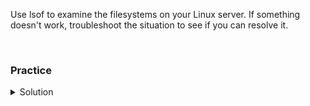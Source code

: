 Use lsof to examine the filesystems on your Linux server. If something doesn't work, troubleshoot the situation to see if you can resolve it.

<br>

### Practice
<details>
<summary>Solution</summary>
Use the lsof to check the processes using a directory.

```plain
lsof /mnt
```{{exec}}

You should see no processes using the /mnt directory. There is no output.

Move to the /mnt directory

```plain
cd /mnt
```{{exec}}

Use lsof to check the processes using a directory.

```plain
lsof /mnt
```{{exec}}

What is different now that you're in the directory?

Check the process ID of your shell.

```plain
echo $$
```{{exec}}

Do you see your process ID in the /mnt directory?

Try to unmount the /mnt directory

```plain
umount /mnt
```{{exec}}

Did it work? Why or why not? What is the system saying?

There are two ways to unmount this directory now. We can force it with a lazy unmount

```plain
umount -l /mnt
```{{exec}}

Did this work?

Now try to use pwd to see the directory you're in.

```plain
pwd
```{{exec}}

What error do you see? Can you fix it? (Note: IF you do not see an error, this is because this is an unsafe action you're doing that is not recommended. I just had you do it to see the behavior.)

```plain
cd /mnt
pwd
```{{exec}}

Did the error go away? Is the filesystem properly unmounted from the other node?

Use lsof to examine what files a process is using. We'll look for sshd, as we know it's running on the system.

Capture the process ID (PID) of the sshd daemon in the second command.

```plain
ps -ef | grep [s]shd
sshdPid=$(ps -ef | grep [s]shd | awk '{print $2}')
```{{exec}}

Check what files and file handles that the process for sshd has open.

```plain
lsof -p $sshdPid
```{{exec}}

What are the types of FD values that you see?
What are the common names of files you see?

At the bottom you see that sshd is listening on :ssh. Find the port number for ssh.

```plain
grep ssh /etc/services
```{{exec}}

What is the port number for ssh?

Check using lsof for the process or processes that are holding open port 22 on your system.

```plain
lsof -i :22
```{{exec}}

Do you see the same process for sshd that you saw earlier?

Look up the process by name.

```plain
lsof -c sshd
```{{exec}}

Do you see the same information that you saw earlier when you used the Process ID (PID)?

Use lsof to inspect what processes a terminal is running.

```plain
ssh controlplane
w
```{{exec}}

What is the TTY terminal? pts/2 for example

Examine the terminal for open filesystems

```plain
lsof /dev/pts/2
```{{exec}}

Can you see what your terminal is executing?

Execute a sleep command for 10 minutes and then validate that you can see your command running.

```plain
sleep 600 &
```{{exec}}

Now lsof to see just your user's sleep commands

```plain
lsof -u root -ac sleep
```{{exec}}

Do you see your sleep command?
What other information do you find useful?

Can you find out what the -ac does in that command?

```plain
man lsof
```{{exec}}

What does the -ac mean?

Use "q" to exit.

</details>